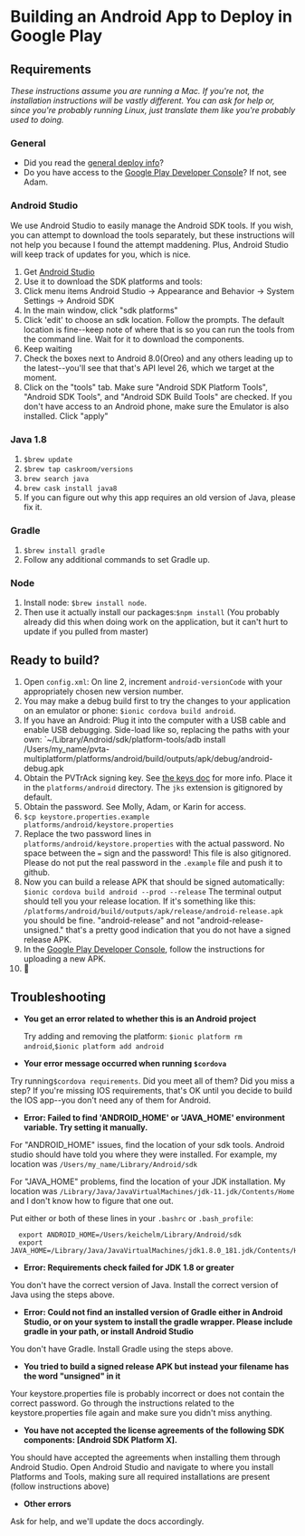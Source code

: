 # Building an Android App to Deploy in Google Play

## Requirements
_These instructions assume you are running a Mac. If you're not, the installation
instructions will be vastly different. You can ask for help or, since you're probably
running Linux, just translate them like you're probably used to doing._

### General
- Did you read the [general deploy info](README.md)?
- Do you have access to the [Google Play Developer Console](play.google.com/apps/publish)?
 If not, see Adam.

### Android Studio
We use Android Studio to easily manage the Android SDK tools. If you wish, you can attempt
to download the tools separately, but these instructions will not help you because I found the
attempt maddening. Plus, Android Studio will keep track of updates for you, which is nice.
1. Get [Android Studio](https://developer.android.com/studio/)
1. Use it to download the SDK platforms and tools: 
  1. Click menu items Android Studio -> Appearance and Behavior -> System Settings -> Android SDK
  1. In the main window, click "sdk platforms"
  1. Click 'edit' to choose an sdk location. Follow the prompts. 
  The default location is fine--keep note of where that is so you can run the tools 
  from the command line.  Wait for it to download the components.
  1. Keep waiting
  1. Check the boxes next to Android 8.0(Oreo) and any others leading up to the latest--you'll see that that's API 
  level 26, which we target at the moment. 
  1. Click on the "tools" tab. Make sure "Android SDK Platform Tools", "Android SDK Tools", and
  "Android SDK Build Tools" are checked. If you don't have access to an Android phone, make sure
  the Emulator is also installed. Click "apply"

### Java 1.8
  1. `$brew update`
  1. `$brew tap caskroom/versions`
  1. `brew search java`
  1. `brew cask install java8`
  1. If you can figure out why this app requires an old version of Java, please
  fix it.

### Gradle
  1. `$brew install gradle`
  1. Follow any additional commands to set Gradle up.

### Node
  1. Install node: `$brew install node`.
  1. Then use it actually install our packages:`$npm install` (You probably
  already did this when doing work on the application, but it can't hurt to
  update if you pulled from master)

## Ready to build?
  1. Open `config.xml`: On line 2, increment `android-versionCode`
  with your appropriately chosen new version number.
  1. You may make a debug build first to try the changes to your application on
  an emulator or phone: `$ionic cordova build android`.
  1. If you have an Android: Plug it into the computer with a USB cable and enable USB
  debugging. Side-load like so, replacing the paths with your own:
 `~/Library/Android/sdk/platform-tools/adb install /Users/my_name/pvta-multiplatform/platforms/android/build/outputs/apk/debug/android-debug.apk
  1. Obtain the PVTrAck signing key. See [the keys doc](android-keys.md) for more info.
  Place it in the `platforms/android` directory. The `jks` extension is gitignored by default.
  1. Obtain the password. See Molly, Adam, or Karin for access.
  1. `$cp keystore.properties.example platforms/android/keystore.properties`
  1. Replace the two password lines in `platforms/android/keystore.properties` with the actual
  password. No space between the `=` sign and the password! This file is also gitignored. Please
  do not put the real password in the `.example` file and push it to github.
  1. Now you can build a release APK that should be signed automatically:
  `$ionic cordova build android --prod --release`
The terminal output should tell you your release location. If it's something like this:
`/platforms/android/build/outputs/apk/release/android-release.apk`
you should be fine.
"android-release" and not "android-release-unsigned."
that's a pretty good indication that you do not have a signed release APK.
  1. In the [Google Play Developer Console](play.google.com/apps/publish), follow the instructions for uploading a new APK.
  1. 🎉

## Troubleshooting

  - **You get an error related to whether this is an Android project**
    
    Try adding and removing the platform: `$ionic platform rm android`,`$ionic platform add android`

  - **Your error message occurred when running `$cordova`**
  
  Try running`$cordova requirements`.  Did you meet all of them? 
  Did you miss a step? If you're missing IOS requirements, that's OK until
  you decide to build the IOS app--you don't need any of them for Android.

  - **Error: Failed to find 'ANDROID_HOME' or 'JAVA_HOME' environment variable. Try setting it manually.**
  
  For "ANDROID_HOME" issues, find the location of your sdk tools.
  Android studio should have told you where they were installed. For example,
  my location was `/Users/my_name/Library/Android/sdk`

  For "JAVA_HOME" problems, find the location of your JDK installation. My location
  was `/Library/Java/JavaVirtualMachines/jdk-11.jdk/Contents/Home` and I don't know how
  to figure that one out.

  Put either or both of these lines in your `.bashrc` or `.bash_profile`:
  ```
    export ANDROID_HOME=/Users/keichelm/Library/Android/sdk
    export JAVA_HOME=/Library/Java/JavaVirtualMachines/jdk1.8.0_181.jdk/Contents/Home/
  ```

  - **Error: Requirements check failed for JDK 1.8 or greater**

  You don't have the correct version of Java. Install the correct version of Java using
  the steps above.

  - **Error: Could not find an installed version of Gradle either in Android Studio,
  or on your system to install the gradle wrapper. Please include gradle
  in your path, or install Android Studio**
  
  You don't have Gradle. Install Gradle using the steps above.

  - **You tried to build a signed release APK but instead your filename has the word "unsigned"
  in it**

  Your keystore.properties file is probably incorrect or does not contain the
  correct password. Go through the instructions related to the keystore.properties file
   again and make sure you didn't miss anything.

  - **You have not accepted the license agreements of the following SDK components:
  [Android SDK Platform X].**
  
  You should have accepted the agreements when installing them through Android Studio.
  Open Android Studio and navigate to where you install Platforms and Tools, making sure
  all required installations are present (follow instructions above)

  - **Other errors**

  Ask for help, and we'll update the docs accordingly.
